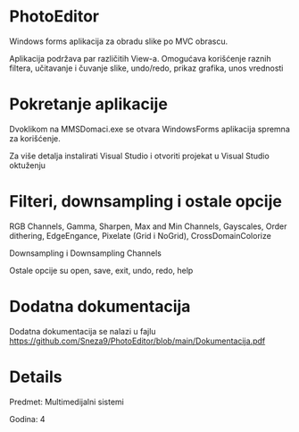 # PhotoEditor
Windows forms aplikacija za obradu slike po MVC obrascu. 

Aplikacija podržava par različitih View-a. 
Omogućava korišćenje raznih filtera, učitavanje i čuvanje slike, undo/redo, prikaz grafika, unos vrednosti 

# Pokretanje aplikacije 
Dvoklikom na MMSDomaci.exe se otvara WindowsForms aplikacija spremna za korišćenje. 

Za više detalja instalirati Visual Studio i otvoriti projekat u Visual Studio oktuženju 

# Filteri, downsampling i ostale opcije 
RGB Channels, Gamma, Sharpen, Max and Min Channels, Gayscales, Order dithering, EdgeEngance, Pixelate (Grid i NoGrid), CrossDomainColorize

Downsampling i Downsampling Channels 

Ostale opcije su open, save, exit, undo, redo, help 
# Dodatna dokumentacija 
Dodatna dokumentacija se nalazi u fajlu https://github.com/Sneza9/PhotoEditor/blob/main/Dokumentacija.pdf

# Details 
Predmet: Multimedijalni sistemi 

Godina: 4
